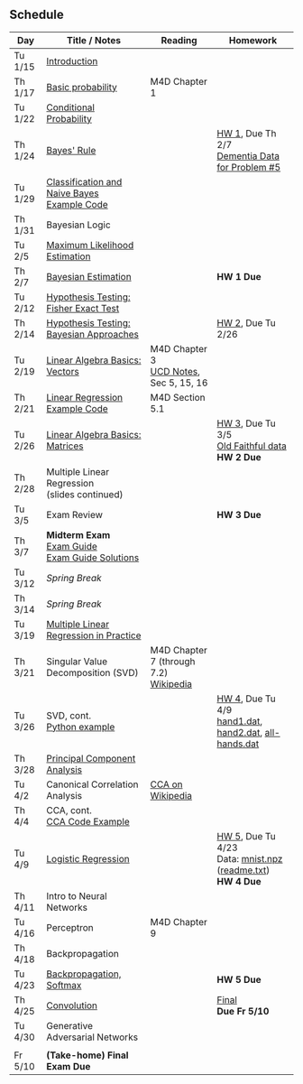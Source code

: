## Schedule

| Day     | Title / Notes                                                      | Reading       | Homework                              |
|---------|--------------------------------------------------------------------|---------------|---------------------------------------|
| Tu 1/15 | [Introduction](lectures/L01-Introduction.pdf)                      |               |                                       |
| Th 1/17 | [Basic probability](lectures/L02-ProbabilityBasics.pdf)            | M4D Chapter 1 |                                       |
| Tu 1/22 | [Conditional Probability](lectures/L03-ConditionalProbability.pdf) |               |                                       |
| Th 1/24 | [Bayes' Rule](lectures/L04-BayesRule.pdf)                          |               | [HW 1](homeworks/hw1.pdf), Due Th 2/7 <br> [Dementia Data for Problem #5](homeworks/OASIS-hippocampus.csv) |
| Tu 1/29 | [Classification and Naive Bayes](lectures/L05-NaiveBayes.pdf) <br> [Example Code](examples/SimpleDataPlots.ipynb)     |        |       |
| Th 1/31 | Bayesian Logic              |         |          |
| Tu 2/5  | [Maximum Likelihood Estimation](lectures/L06-MaximumLikelihoodEstimation.html) |         |          |
| Th 2/7  | [Bayesian Estimation](lectures/L07-BayesianEstimation.pdf)        |   | **HW 1 Due**  |
| Tu 2/12 | [Hypothesis Testing: Fisher Exact Test](lectures/L08-HypothesisTesting-FisherTest.pdf) |         |          |
| Th 2/14 | [Hypothesis Testing: Bayesian Approaches](lectures/L09-BayesianHypothesisTests.html) |         | [HW 2](homeworks/hw2.pdf), Due Tu 2/26         |
| Tu 2/19 | [Linear Algebra Basics: Vectors](lectures/L10-Vectors.pdf)              | M4D Chapter 3<br>[UCD Notes](https://www.math.ucdavis.edu/~linear/linear.pdf), Sec 5, 15, 16        |          |
| Th 2/21 | [Linear Regression](lectures/L11-LinearRegression.pdf)<br> [Example Code](examples/LinearRegression.ipynb)  | M4D Section 5.1 |          |
| Tu 2/26 | [Linear Algebra Basics: Matrices](lectures/L12-Matrices.pdf)              |         | [HW 3](homeworks/hw3.pdf), Due Tu 3/5<br>[Old Faithful data](homeworks/faithful.csv)<br>**HW 2 Due**         |
| Th 2/28 | Multiple Linear Regression<br>(slides continued)  |         |          |
| Tu 3/5  | Exam Review  |         |  **HW 3 Due**   |
| Th 3/7  | **Midterm Exam**<br>[Exam Guide](MidtermGuide.pdf)<br>[Exam Guide Solutions](MidtermGuideSolutions.pdf)    |         |          |
| Tu 3/12 | *Spring Break*                        |         |          |
| Th 3/14 | *Spring Break*                        |         |          |
| Tu 3/19 | [Multiple Linear Regression in Practice](examples/MultipleLinearRegression.ipynb) |         |          |
| Th 3/21 | Singular Value Decomposition (SVD) | M4D Chapter 7 (through 7.2)<br>[Wikipedia](https://en.wikipedia.org/wiki/Singular_value_decomposition) |          |
| Tu 3/26 | SVD, cont.<br>[Python example](examples/SVD.ipynb) |  | [HW 4](homeworks/hw4.pdf), Due Tu 4/9<br>[hand1.dat](homeworks/hw4/hand1.dat), [hand2.dat](homeworks/hw4/hand2.dat), [all-hands.dat](homeworks/hw4/all-hands.dat) |
| Th 3/28 | [Principal Component Analysis](lectures/L15-PCA.pdf) |         |          |
| Tu 4/2  | Canonical Correlation Analysis | [CCA on Wikipedia](https://en.wikipedia.org/wiki/Canonical_correlation) |          |
| Th 4/4  | CCA, cont.<br>[CCA Code Example](examples/CCA.ipynb) |         |          |
| Tu 4/9  | [Logistic Regression](lectures/L17-LogisticRegression.pdf) |         | [HW 5](homeworks/hw5.pdf), Due Tu 4/23<br>Data: [mnist.npz](homeworks/mnist.npz) ([readme.txt](homeworks/readme.txt))<br>**HW 4 Due** |
| Th 4/11 | Intro to Neural Networks |         |          |
| Tu 4/16 | Perceptron | M4D Chapter 9 |          |
| Th 4/18 | Backpropagation |         |          |
| Tu 4/23 | [Backpropagation, Softmax](lectures/L20-Backprop.pdf) |         | **HW 5 Due** |
| Th 4/25 | [Convolution](lectures/L21-Convolution.pdf) |         | [Final](final.pdf)<br>**Due Fr 5/10** |
| Tu 4/30 | Generative Adversarial Networks |         |          |
|         |               |         |          |
| Fr 5/10 | **(Take-home) Final Exam Due**             |         |          |
